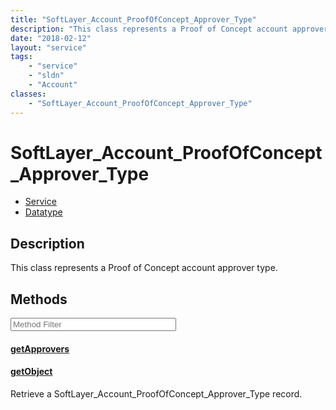 ```yaml
---
title: "SoftLayer_Account_ProofOfConcept_Approver_Type"
description: "This class represents a Proof of Concept account approver type."
date: "2018-02-12"
layout: "service"
tags:
    - "service"
    - "sldn"
    - "Account"
classes:
    - "SoftLayer_Account_ProofOfConcept_Approver_Type"
---
```

# SoftLayer_Account_ProofOfConcept_Approver_Type
<div id='service-datatype'>
    <ul id='sldn-reference-tabs'>
    <li id='service'> <a href='/reference/services/SoftLayer_Account_ProofOfConcept_Approver_Type' >Service</a></li>    <li id='datatype'> <a href='/reference/datatypes/SoftLayer_Account_ProofOfConcept_Approver_Type' >Datatype</a></li>
    </ul>
</div>

## Description


This class represents a Proof of Concept account approver type. 



        
<div id="properties" class="content service-content">

## Methods

<div class="view-filters">
    <div class="clearfix">
        <div class="search-input-box">
            <input placeholder="Method Filter" onkeyup="titleSearch(inputId='edit-combine', divId='method-div', elementClass='method-row')" 
                type="text" id="edit-combine" value="" size="30" maxlength="128" class="form-text">
        </div>
    </div>
</div>

<div id="method-div">

<div class="method-row">

#### [getApprovers](/reference/services/SoftLayer_Account_ProofOfConcept_Approver_Type/getApprovers)


</div>

<div class="method-row">

#### [getObject](/reference/services/SoftLayer_Account_ProofOfConcept_Approver_Type/getObject)
Retrieve a SoftLayer_Account_ProofOfConcept_Approver_Type record.

</div>
</div>

</div>

